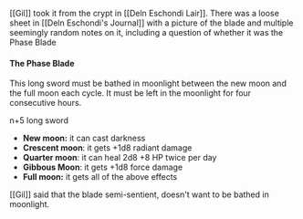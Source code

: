 [[Gil]] took it from the crypt in [[Deln Eschondi Lair]].  There was a loose sheet in [[Deln Eschondi's Journal]] with a picture of the blade and multiple seemingly random notes on it, including a question of whether it was the Phase Blade

#### The Phase Blade
This long sword must be bathed in moonlight between the new moon and the full moon each cycle. It must be left in the moonlight for four consecutive hours.

n+5 long sword

- **New moon:** it can cast darkness
- **Crescent moon**: it gets +1d8 radiant damage
- **Quarter moon**: it can heal 2d8 +8 HP twice per day
- **Gibbous Moon**: it gets +1d8 force damage
- **Full moon:** it gets all of the above effects

[[Gil]] said that the blade semi-sentient, doesn't want to be bathed in moonlight.


